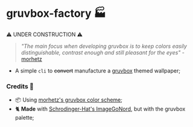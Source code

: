 # gruvbox-factory 🏭

⚠️ UNDER CONSTRUCTION ⚠️

> _"The main focus when developing gruvbox is to keep colors easily distinguishable, contrast enough and still pleasant for the eyes"_ - [morhetz](https://github.com/morhetz)

- A simple `cli` to ~~convert~~ manufacture a [gruvbox](https://github.com/morhetz/gruvbox) themed wallpaper;
### Credits 🎥
- 📦 Using [morhetz's gruvbox color scheme](https://github.com/morhetz);
- 🐈 **Made** with [Schrodinger-Hat's ImageGoNord](https://github.com/Schrodinger-Hat), but with the gruvbox palette;